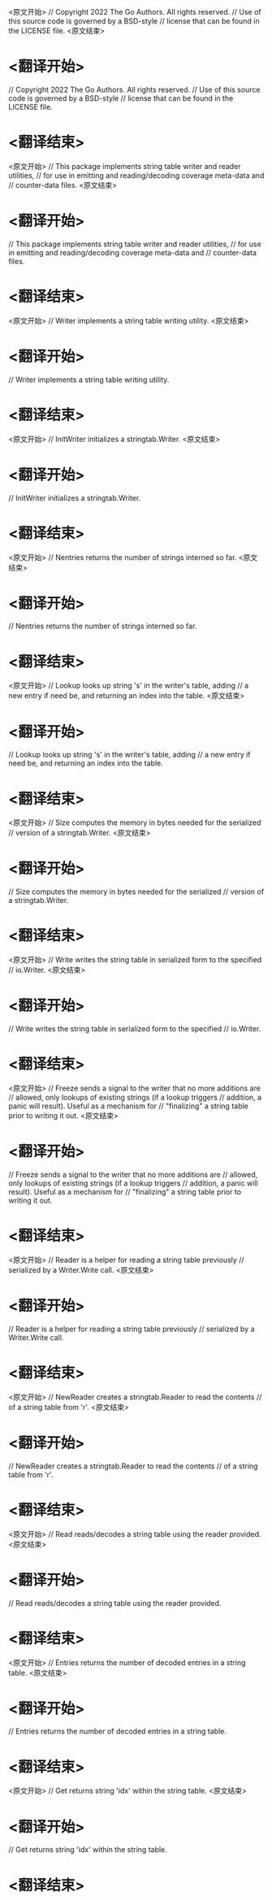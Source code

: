 
<原文开始>
// Copyright 2022 The Go Authors. All rights reserved.
// Use of this source code is governed by a BSD-style
// license that can be found in the LICENSE file.
<原文结束>

# <翻译开始>
// Copyright 2022 The Go Authors. All rights reserved.
// Use of this source code is governed by a BSD-style
// license that can be found in the LICENSE file.
# <翻译结束>


<原文开始>
// This package implements string table writer and reader utilities,
// for use in emitting and reading/decoding coverage meta-data and
// counter-data files.
<原文结束>

# <翻译开始>
// This package implements string table writer and reader utilities,
// for use in emitting and reading/decoding coverage meta-data and
// counter-data files.
# <翻译结束>


<原文开始>
// Writer implements a string table writing utility.
<原文结束>

# <翻译开始>
// Writer implements a string table writing utility.
# <翻译结束>


<原文开始>
// InitWriter initializes a stringtab.Writer.
<原文结束>

# <翻译开始>
// InitWriter initializes a stringtab.Writer.
# <翻译结束>


<原文开始>
// Nentries returns the number of strings interned so far.
<原文结束>

# <翻译开始>
// Nentries returns the number of strings interned so far.
# <翻译结束>


<原文开始>
// Lookup looks up string 's' in the writer's table, adding
// a new entry if need be, and returning an index into the table.
<原文结束>

# <翻译开始>
// Lookup looks up string 's' in the writer's table, adding
// a new entry if need be, and returning an index into the table.
# <翻译结束>


<原文开始>
// Size computes the memory in bytes needed for the serialized
// version of a stringtab.Writer.
<原文结束>

# <翻译开始>
// Size computes the memory in bytes needed for the serialized
// version of a stringtab.Writer.
# <翻译结束>


<原文开始>
// Write writes the string table in serialized form to the specified
// io.Writer.
<原文结束>

# <翻译开始>
// Write writes the string table in serialized form to the specified
// io.Writer.
# <翻译结束>


<原文开始>
// Freeze sends a signal to the writer that no more additions are
// allowed, only lookups of existing strings (if a lookup triggers
// addition, a panic will result). Useful as a mechanism for
// "finalizing" a string table prior to writing it out.
<原文结束>

# <翻译开始>
// Freeze sends a signal to the writer that no more additions are
// allowed, only lookups of existing strings (if a lookup triggers
// addition, a panic will result). Useful as a mechanism for
// "finalizing" a string table prior to writing it out.
# <翻译结束>


<原文开始>
// Reader is a helper for reading a string table previously
// serialized by a Writer.Write call.
<原文结束>

# <翻译开始>
// Reader is a helper for reading a string table previously
// serialized by a Writer.Write call.
# <翻译结束>


<原文开始>
// NewReader creates a stringtab.Reader to read the contents
// of a string table from 'r'.
<原文结束>

# <翻译开始>
// NewReader creates a stringtab.Reader to read the contents
// of a string table from 'r'.
# <翻译结束>


<原文开始>
// Read reads/decodes a string table using the reader provided.
<原文结束>

# <翻译开始>
// Read reads/decodes a string table using the reader provided.
# <翻译结束>


<原文开始>
// Entries returns the number of decoded entries in a string table.
<原文结束>

# <翻译开始>
// Entries returns the number of decoded entries in a string table.
# <翻译结束>


<原文开始>
// Get returns string 'idx' within the string table.
<原文结束>

# <翻译开始>
// Get returns string 'idx' within the string table.
# <翻译结束>

